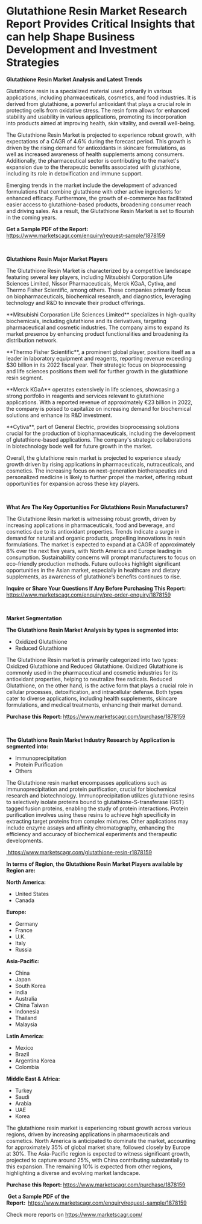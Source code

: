 <p><h1>Glutathione Resin Market Research Report Provides Critical Insights that can help Shape Business Development and Investment Strategies</h1></p><p><strong>Glutathione Resin Market Analysis and Latest Trends</strong></p>
<p><p>Glutathione resin is a specialized material used primarily in various applications, including pharmaceuticals, cosmetics, and food industries. It is derived from glutathione, a powerful antioxidant that plays a crucial role in protecting cells from oxidative stress. The resin form allows for enhanced stability and usability in various applications, promoting its incorporation into products aimed at improving health, skin vitality, and overall well-being.</p><p>The Glutathione Resin Market is projected to experience robust growth, with expectations of a CAGR of 4.6% during the forecast period. This growth is driven by the rising demand for antioxidants in skincare formulations, as well as increased awareness of health supplements among consumers. Additionally, the pharmaceutical sector is contributing to the market's expansion due to the therapeutic benefits associated with glutathione, including its role in detoxification and immune support. </p><p>Emerging trends in the market include the development of advanced formulations that combine glutathione with other active ingredients for enhanced efficacy. Furthermore, the growth of e-commerce has facilitated easier access to glutathione-based products, broadening consumer reach and driving sales. As a result, the Glutathione Resin Market is set to flourish in the coming years.</p></p>
<p><strong>Get a Sample PDF of the Report:&nbsp;</strong> <a href="https://www.marketscagr.com/enquiry/request-sample/1878159?utm_campaign=1995&utm_medium=2&utm_source=Github&utm_content=ia&utm_term=31012025&utm_id=glutathione-resin">https://www.marketscagr.com/enquiry/request-sample/1878159</a></p>
<p>&nbsp;</p>
<p><strong>Glutathione Resin Major Market Players</strong></p>
<p><p>The Glutathione Resin Market is characterized by a competitive landscape featuring several key players, including Mitsubishi Corporation Life Sciences Limited, Nissor Pharmaceuticals, Merck KGaA, Cytiva, and Thermo Fisher Scientific, among others. These companies primarily focus on biopharmaceuticals, biochemical research, and diagnostics, leveraging technology and R&D to innovate their product offerings.</p><p>**Mitsubishi Corporation Life Sciences Limited** specializes in high-quality biochemicals, including glutathione and its derivatives, targeting pharmaceutical and cosmetic industries. The company aims to expand its market presence by enhancing product functionalities and broadening its distribution network. </p><p>**Thermo Fisher Scientific**, a prominent global player, positions itself as a leader in laboratory equipment and reagents, reporting revenue exceeding $30 billion in its 2022 fiscal year. Their strategic focus on bioprocessing and life sciences positions them well for further growth in the glutathione resin segment.</p><p>**Merck KGaA** operates extensively in life sciences, showcasing a strong portfolio in reagents and services relevant to glutathione applications. With a reported revenue of approximately €23 billion in 2022, the company is poised to capitalize on increasing demand for biochemical solutions and enhance its R&D investment.</p><p>**Cytiva**, part of General Electric, provides bioprocessing solutions crucial for the production of biopharmaceuticals, including the development of glutathione-based applications. The company's strategic collaborations in biotechnology bode well for future growth in the market.</p><p>Overall, the glutathione resin market is projected to experience steady growth driven by rising applications in pharmaceuticals, nutraceuticals, and cosmetics. The increasing focus on next-generation biotherapeutics and personalized medicine is likely to further propel the market, offering robust opportunities for expansion across these key players.</p></p>
<p>&nbsp;</p>
<p><strong>What Are The Key Opportunities For Glutathione Resin Manufacturers?</strong></p>
<p><p>The Glutathione Resin market is witnessing robust growth, driven by increasing applications in pharmaceuticals, food and beverage, and cosmetics due to its antioxidant properties. Trends indicate a surge in demand for natural and organic products, propelling innovations in resin formulations. The market is expected to expand at a CAGR of approximately 8% over the next five years, with North America and Europe leading in consumption. Sustainability concerns will prompt manufacturers to focus on eco-friendly production methods. Future outlooks highlight significant opportunities in the Asian market, especially in healthcare and dietary supplements, as awareness of glutathione’s benefits continues to rise.</p></p>
<p><strong>Inquire or Share Your Questions If Any Before Purchasing This Report:</strong> <a href="https://www.marketscagr.com/enquiry/pre-order-enquiry/1878159?utm_campaign=1995&utm_medium=2&utm_source=Github&utm_content=ia&utm_term=31012025&utm_id=glutathione-resin">https://www.marketscagr.com/enquiry/pre-order-enquiry/1878159</a></p>
<p>&nbsp;</p>
<p><strong>Market Segmentation</strong></p>
<p><strong>The Glutathione Resin Market Analysis by types is segmented into:</strong></p>
<p><ul><li>Oxidized Glutathione</li><li>Reduced Glutathione</li></ul></p>
<p><p>The Glutathione Resin market is primarily categorized into two types: Oxidized Glutathione and Reduced Glutathione. Oxidized Glutathione is commonly used in the pharmaceutical and cosmetic industries for its antioxidant properties, helping to neutralize free radicals. Reduced Glutathione, on the other hand, is the active form that plays a crucial role in cellular processes, detoxification, and intracellular defense. Both types cater to diverse applications, including health supplements, skincare formulations, and medical treatments, enhancing their market demand.</p></p>
<p><strong>Purchase this Report:&nbsp;</strong><a href="https://www.marketscagr.com/purchase/1878159?utm_campaign=1995&utm_medium=2&utm_source=Github&utm_content=ia&utm_term=31012025&utm_id=glutathione-resin">https://www.marketscagr.com/purchase/1878159</a></p>
<p>&nbsp;</p>
<p><strong>The Glutathione Resin Market Industry Research by Application is segmented into:</strong></p>
<p><ul><li>Immunoprecipitation</li><li>Protein Purification</li><li>Others</li></ul></p>
<p><p>The Glutathione resin market encompasses applications such as immunoprecipitation and protein purification, crucial for biochemical research and biotechnology. Immunoprecipitation utilizes glutathione resins to selectively isolate proteins bound to glutathione-S-transferase (GST) tagged fusion proteins, enabling the study of protein interactions. Protein purification involves using these resins to achieve high specificity in extracting target proteins from complex mixtures. Other applications may include enzyme assays and affinity chromatography, enhancing the efficiency and accuracy of biochemical experiments and therapeutic developments.</p></p>
<p><a href="https://www.marketscagr.com/glutathione-resin-r1878159?utm_campaign=1995&utm_medium=2&utm_source=Github&utm_content=ia&utm_term=31012025&utm_id=glutathione-resin">&nbsp;https://www.marketscagr.com/glutathione-resin-r1878159</a></p>
<p><strong>In terms of Region, the Glutathione Resin Market Players available by Region are:</strong></p>
<p>
    <p> <strong> North America: </strong>
        <ul>
            <li>United States</li>
            <li>Canada</li>
        </ul>
        </p> 
    <p> <strong> Europe: </strong>
        <ul>
            <li>Germany</li>
            <li>France</li>
            <li>U.K.</li>
            <li>Italy</li>
            <li>Russia</li>
        </ul>
        </p> 
    <p> <strong> Asia-Pacific: </strong>
        <ul>
            <li>China</li>
            <li>Japan</li>
            <li>South Korea</li>
            <li>India</li>
            <li>Australia</li>
            <li>China Taiwan</li>
            <li>Indonesia</li>
            <li>Thailand</li>
            <li>Malaysia</li>
        </ul>
        </p> 
    <p> <strong> Latin America: </strong>
        <ul>
            <li>Mexico</li>
            <li>Brazil</li>
            <li>Argentina Korea</li>
            <li>Colombia</li>
        </ul>
        </p> 
    <p> <strong> Middle East & Africa: </strong>
        <ul>
            <li>Turkey</li>
            <li>Saudi</li>
            <li>Arabia</li>
            <li>UAE</li>
            <li>Korea</li>
        </ul>
    </p>
    </p>
<p><p>The glutathione resin market is experiencing robust growth across various regions, driven by increasing applications in pharmaceuticals and cosmetics. North America is anticipated to dominate the market, accounting for approximately 35% of global market share, followed closely by Europe at 30%. The Asia-Pacific region is expected to witness significant growth, projected to capture around 25%, with China contributing substantially to this expansion. The remaining 10% is expected from other regions, highlighting a diverse and evolving market landscape.</p></p>
<p><strong>Purchase this Report: </strong><a href="https://www.marketscagr.com/purchase/1878159?utm_campaign=1995&utm_medium=2&utm_source=Github&utm_content=ia&utm_term=31012025&utm_id=glutathione-resin">https://www.marketscagr.com/purchase/1878159</a></p>
<p>&nbsp;<strong>Get a Sample PDF of the Report:&nbsp;&nbsp;</strong><a href="https://www.marketscagr.com/enquiry/request-sample/1878159?utm_campaign=1995&utm_medium=2&utm_source=Github&utm_content=ia&utm_term=31012025&utm_id=glutathione-resin">https://www.marketscagr.com/enquiry/request-sample/1878159</a></p>
<p><strong></strong></p>
<p>Check more reports on <a href="https://www.marketscagr.com/?utm_campaign=1995&utm_medium=2&utm_source=Github&utm_content=ia&utm_term=31012025&utm_id=glutathione-resin">https://www.marketscagr.com/</a></p>